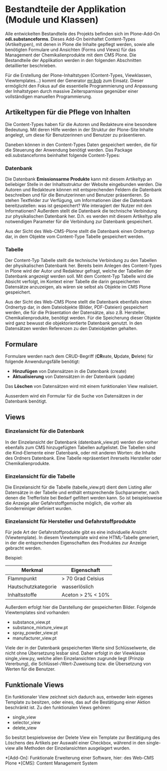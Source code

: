 # Bestandteile der Applikation (Module und Klassen)

Alle entwickelten Bestandteile des Projekts befinden sich im Plone-Add-On 
**edi.substanceforms**. Dieses Add-On beinhaltet Content-Types (Artikeltypen), 
mit denen in Plone die Inhalte gepflegt werden, sowie alle benötigten Formulare und Ansichten 
(Forms und Views) für das Management der Chemikalienprodukte mit dem CMS Plone. Die Bestandteile 
der Applikation werden in den folgenden Abschnitten detaillierter beschrieben.

Für die Erstellung der Plone-Inhaltstypen (Content-Types, Viewklassen, Viewtemplates...) kommt der 
Generator [mr.bob](https://pypi.org/project/mr.bob) zum Einsatz. Dieser ermöglicht den Fokus auf 
die essentielle Programmierung und Anpassung der Inhaltstypen durch massive Zeitersparnisse gegenüber 
einer vollständigen manuellen Programmierung.

## Artikeltypen für die Pflege von Inhalten

Die Content-Types haben für die Autoren und Redakteure eine besondere Bedeutung.
Mit deren Hilfe werden in der Struktur der Plone-Site Inhalte angelegt, um diese
für Benutzerinnen und Benutzer zu präsentieren.

Daneben können in den Content-Types Daten gespeichert werden, die für die Steuerung
der Anwendung benötigt werden. Das Package edi.substanceforms beinhaltet folgende
Content-Types:

### Datenbank

Die Datenbank **Emissionsarme Produkte** kann mit diesem Artikeltyp an beliebiger
Stelle in der Inhaltsstruktur der Website eingebunden werden. Die Autoren und Redakteure
können mit entsprechenden Feldern die Datenbank beschreiben und für die Benutzerinnen
und Benutzer präsentieren. So stehen Textfelder zur Verfügung, um Informationen über die Datenbank bereitzustellen: was ist gespeichert? Wie interagiert der Nutzer mit den Informationen? Außerdem stellt die Datenbank die technische Verbindung
zur physikalischen Datenbank her. D.h. es werden mit diesem Artikeltyp alle notwendigen
Parameter für die Verbindung zur Datenbank gespeichert.

Aus der Sicht des Web-CMS-Plone stellt die Datenbank einen Ordnertyp dar, in dem Objekte
vom Content-Type Tabelle gespeichert werden.

### Tabelle

Der Content-Typ Tabelle stellt die technische Verbindung zu den Tabellen der physikalischen
Datenbank her. Bereits beim Anlegen des Content-Types in Plone wird der Autor und Redakteur
gefragt, welche der Tabellen der Datenbank angezeigt werden soll. Mit dem Content-Typ Tabelle
wird die Absicht verfolgt, im Kontext einer Tabelle die darin gespeicherten Datensätze
anzuzeigen, als wären sie selbst als Objekte im CMS Plone gespeichert.

Aus der Sicht des Web-CMS Plone stellt die Datenbank ebenfalls einen Ordnertyp dar, in dem
Dateiobjekte (Bilder, PDF-Dateien) gespeichert werden, die für die Präsentation der Datensätze,
also z.B. Hersteller, Chemikalienprodukte, benötigt werden. Für die Speicherung dieser Objekte
wird ganz bewusst die objektorientierte Datenbank genutzt. In den Datensätzen werden Referenzen
zu den Dateiobjekten gehalten.

## Formulare

Formulare werden nach dem CRUD-Begriff (**CR**eate, **U**pdate, **D**elete)  für folgende 
Anwendungsfälle benötigt:

- **Hinzufügen** von Datensätzen in die Datenbank (create)
- **Aktualisierung** von Datensätzen in der Datenbank (update)

Das **Löschen** von Datensätzen wird mit einem funktionalen View realisiert.

Ausserdem wird ein Formular für die Suche von Datensätzen in der Datenbank benötigt.

## Views

### Einzelansicht für die Datenbank

In der Einzelansicht der Datenbank (datenbank_view.pt) werden die vorher ebenfalls zum CMS hinzugefügten 
Tabellen aufgelistet. Die Tabellen sind die Kind-Elemente einer Datenbank, oder mit anderen Worten: die
Inhalte des Ordners Datenbank. Eine Tabelle repräsentiert ihrerseits Hersteller oder Chemikalienprodukte.

### Einzelansicht für die Tabelle

Die Einzelansicht für die Tabelle (tabelle_view.pt) dient dem Listing aller Datensätze in der Tabelle und 
enthält entsprechende Suchparameter, nach denen die Trefferliste bei Bedarf gefiltert werden kann. So ist 
beispielsweise die Anzeige aller Gefahrstoffgemische möglich, die vorher als Sonderreiniger definiert wurden.

### Einzelansicht für Hersteller und Gefahrstoffprodukte

Für jede Art der Gefahrstoffprodukte gibt es eine individuelle Ansicht (Viewtemplate). In diesem Viewtemplate 
wird eine HTML-Tabelle generiert, in der die entsprechenden Eigenschaften des Produktes zur Anzeige gebracht werden.

Beispiel:

| Merkmal             | Eigenschaft       |
|---------------------|-------------------|
| Flammpunkt          | > 70 Grad Celsius |
| Hautschutzkategorie | wasserlöslich     |
| Inhaltsstoffe       | Aceton > 2% < 10% |


 Außerdem erfolgt hier die Darstellung der gespeicherten Bilder. Folgende Viewtemplates sind vorhanden:

- substance_view.pt
- substance_mixture_view.pt
- spray_powder_view.pt
- manufacturer_view.pt

Viele der in der Datenbank gespeicherten Werte sind Schlüsselwerte, die nicht ohne Übersetzung lesbar sind. 
Daher erfolgt in der Viewklasse single_view.py, welche allen Einzelansichten zugrunde liegt (Prinzip Vererbung), 
die Schlüssel-/Wert-Zuweisung bzw. die Übersetzung von Werten für die Benutzer.

## Funktionale Views

Ein funktionaler View zeichnet sich dadurch aus, entweder kein eigenes Template zu besitzen, oder eines, 
das auf die Bestätigung einer Aktion beschränkt ist. Zu den funktionalen Views gehören:

- single_view
- selector_view
- delete_view

So besitzt bespielsweise der Delete View ein Template zur Bestätigung des Löschens des Artikels per 
Auswahl einer Checkbox, während in den single-view alle Methoden der Einzelansichten ausgelagert wurden.

*[Add-On]: Funktionale Erweiterung einer Software, hier: des Web-CMS Plone
*[CMS]: Content Management System
